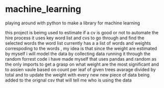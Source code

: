 # machine_learning
playing around with python to make a library for machine learning

this project is beimg used to estimate if a cv is good or not to automate the hire process it uses key word list and cvs to go through and find the selected words the word list currently has a a list of words and weights correspoding to the words , my idea is that since the weight are estimated by myself i will model the data by collecting data running it through the random forrest code i have made myself that uses pandas and random as the only imports to get a grasp on what weight are the most significant and to assien vaule based on count per leaf of given trees avarage divided by total and to update the weight with every new new piece of data being added to the orignal csv that will tell me who is using the data
